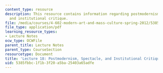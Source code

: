 ```yaml
---
content_type: resource
description: This resource contains information regarding postmodernism, spectacle,
  and institutional critique.
file: /media/courses/4-602-modern-art-and-mass-culture-spring-2012/5385fbbc1f1b3f20a5ba25403a65adfe_MIT4_602S12_lec18.pdf
file_type: application/pdf
learning_resource_types:
- Lecture Notes
ocw_type: OCWFile
parent_title: Lecture Notes
parent_type: CourseSection
resourcetype: Document
title: 'Lecture 18: Postmodernism, Spectacle, and Institutional Critique'
uid: 5385fbbc-1f1b-3f20-a5ba-25403a65adfe
---
```

